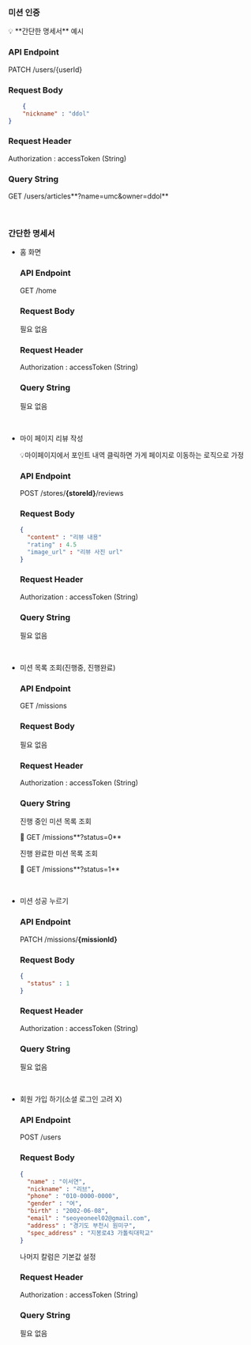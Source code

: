 ### 미션 인증

<aside>
💡 **간단한 명세서** 예시

### API Endpoint

PATCH /users/{userId}

### Request Body

```json
	{
	"nickname" : "ddol"
}
```

### Request Header

Authorization : accessToken (String)

### Query String

GET /users/articles**?name=umc&owner=ddol**

</aside>
<br/>

### 간단한 명세서
  - 홈 화면
      
      ### API Endpoint
      
      GET /home
      
      ### Request Body
      
      필요 없음
      
      ### Request Header
      
      Authorization : accessToken (String)
      
      ### Query String
      
      필요 없음
<br/>

  - 마이 페이지 리뷰 작성
      
      💡마이페이지에서 포인트 내역 클릭하면 가게 페이지로 이동하는 로직으로 가정
      
      ### API Endpoint
      
      POST /stores/**{storeId}**/reviews
      
      ### Request Body
      
      ```json
      {
        "content" : "리뷰 내용"
        "rating" : 4.5
        "image_url" : "리뷰 사진 url"
      }
      ```
      
      ### Request Header
      
      Authorization : accessToken (String)
      
      ### Query String
      
      필요 없음
<br/>

  - 미션 목록 조회(진행중, 진행완료)
      
      ### API Endpoint
      
      GET /missions
      
      ### Request Body
      
      필요 없음
      
      ### Request Header
      
      Authorization : accessToken (String)
      
      ### Query String
      
      진행 중인 미션 목록 조회
      
      <aside>
      🔑 GET /missions**?status=0**
      
      </aside>
      
      진행 완료한 미션 목록 조회
      
      <aside>
      🔑 GET /missions**?status=1**
      
      </aside>
<br/>

  - 미션 성공 누르기
      
      ### API Endpoint
      
      PATCH /missions/**{missionId}**
      
      ### Request Body
      
      ```json
      {
        "status" : 1
      }
      ```
      
      ### Request Header
      
      Authorization : accessToken (String)
      
      ### Query String
      
      필요 없음
<br/>

  - 회원 가입 하기(소셜 로그인 고려 X)
      
      ### API Endpoint
      
      POST /users
      
      ### Request Body
      
      ```json
      {
        "name" : "이서연",
        "nickname" : "리브",
        "phone" : "010-0000-0000",
        "gender" : "여",
        "birth" : "2002-06-08",
        "email" : "seoyeoneel02@gmail.com",
        "address" : "경기도 부천시 원미구",
        "spec_address" : "지봉로43 가톨릭대학교"	
      }
      ```
      
      나머지 칼럼은 기본값 설정
      
      ### Request Header
      
      Authorization : accessToken (String)
      
      ### Query String
      
      필요 없음